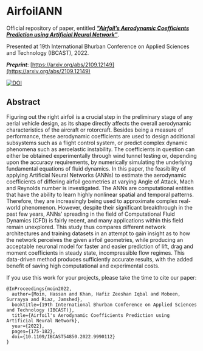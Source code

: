 # AirfoilANN
Official repository of paper, entitled [***"Airfoil’s Aerodynamic Coefficients Prediction using Artificial Neural Network"***](https://ieeexplore.ieee.org/document/9990112).

Presented at 19th International Bhurban Conference on Applied Sciences and Technology (IBCAST), 2022.

***Preprint***: [https://arxiv.org/abs/2109.12149](https://arxiv.org/abs/2109.12149)

[![DOI](https://zenodo.org/badge/310388639.svg)](https://zenodo.org/badge/latestdoi/310388639)

## Abstract
Figuring out the right airfoil is a crucial step in the preliminary stage of any aerial vehicle design, as its shape directly affects the overall aerodynamic characteristics of the aircraft or rotorcraft. Besides being a measure of performance, these aerodynamic coefficients are used to design additional subsystems such as a flight control system, or predict complex dynamic phenomena such as aeroelastic instability. The coefficients in question can either be obtained experimentally through wind tunnel testing or, depending upon the accuracy requirements, by numerically simulating the underlying fundamental equations of fluid dynamics. In this paper, the feasibility of applying Artificial Neural Networks (ANNs) to estimate the aerodynamic coefficients of differing airfoil geometries at varying Angle of Attack, Mach and Reynolds number is investigated. The ANNs are computational entities that have the ability to learn highly nonlinear spatial and temporal patterns. Therefore, they are increasingly being used to approximate complex real-world phenomenon. However, despite their significant breakthrough in the past few years, ANNs’ spreading in the field of Computational Fluid Dynamics (CFD) is fairly recent, and many applications within this field remain unexplored. This study thus compares different network architectures and training datasets in an attempt to gain insight as to how the network perceives the given airfoil geometries, while producing an acceptable neuronal model for faster and easier prediction of lift, drag and moment coefficients in steady state, incompressible flow regimes. This data-driven method produces sufficiently accurate results, with the added benefit of saving high computational and experimental costs.


If you use this work for your projects, please take the time to cite our paper:

  ```
  @InProceedings{moin2022,
    author={Moin, Hassan and Khan, Hafiz Zeeshan Iqbal and Mobeen, Surrayya and Riaz, Jamshed},
    booktitle={19th International Bhurban Conference on Applied Sciences and Technology (IBCAST)},
    title={Airfoil's Aerodynamic Coefficients Prediction using Artificial Neural Network},
    year={2022},
    pages={175-182},
    doi={10.1109/IBCAST54850.2022.9990112}
  }
  ```

